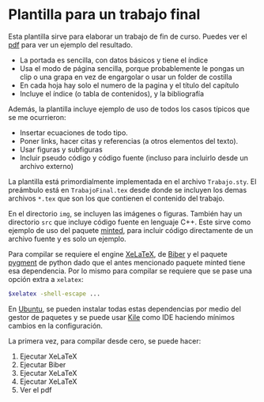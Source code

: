# Plantilla para un trabajo final

Esta plantilla sirve para elaborar un trabajo de fin de curso. Puedes ver el [pdf](TrabajoFinal.pdf) para ver un ejemplo del resultado.

* La portada es sencilla, con datos básicos y tiene el índice
* Usa el modo de página sencilla, porque probablemente le pongas un clip o una grapa en vez de engargolar o usar un folder de costilla
* En cada hoja hay solo el numero de la pagina y el título del capítulo
* Incluye el índice (o tabla de contenidos), y la bibliografía

Además, la plantilla incluye ejemplo de uso de todos los casos típicos que se me ocurrieron:

* Insertar ecuaciones de todo tipo.
* Poner links, hacer citas y referencias (a otros elementos del texto).
* Usar figuras y subfiguras
* Incluir pseudo código y código fuente (incluso para incluirlo desde un archivo externo)

La plantilla está primordialmente implementada en el archivo `Trabajo.sty`. El preámbulo está en `TrabajoFinal.tex` desde donde se incluyen los demas archivos `*.tex` que son los que contienen el contenido del trabajo.

En el directorio `img`, se incluyen las imágenes o figuras. También hay un directorio `src` que incluye código fuente en lenguaje C++. Este sirve como ejemplo de uso del paquete [minted](https://ctan.org/pkg/minted), para incluir código directamente de un archivo fuente y es solo un ejemplo.

Para compilar se requiere el engine [XeLaTeX](https://tug.org/xetex/), de [Biber](http://biblatex-biber.sourceforge.net/) y el paquete [pygment](https://pygments.org/) de python dado que el antes mencionado paquete minted tiene esa dependencia. Por lo mismo para compilar se requiere que se pase una opción extra a `xelatex`:

```bash
$xelatex -shell-escape ...
```

En [Ubuntu](https://ubuntu.com/), se pueden instalar todas estas dependencias por medio del gestor de paquetes y se puede usar [Kile](https://kile.sourceforge.io/) como IDE haciendo mínimos cambios en la configuración.

La primera vez, para compilar desde cero, se puede hacer:

1. Ejecutar XeLaTeX
1. Ejecutar Biber
1. Ejecutar XeLaTeX
1. Ejecutar XeLaTeX
1. Ver el pdf
